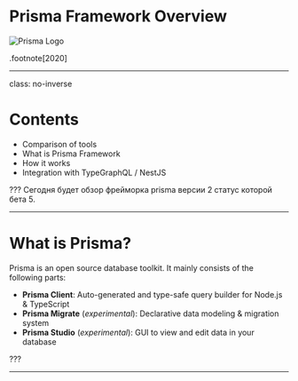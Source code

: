 <!-- class: center, middle, no-inverse -->

# Prisma Framework Overview

![Prisma Logo](https://cdn.worldvectorlogo.com/logos/prisma-2.svg)

.footnote[2020]

---

class: no-inverse

# Contents

-   Comparison of tools
-   What is Prisma Framework
-   How it works
-   Integration with TypeGraphQL / NestJS

???
Сегодня будет обзор фрейморка prisma версии 2 статус которой бета 5.

---

# What is Prisma?

Prisma is an open source database toolkit. It mainly consists of the following parts:

-   **Prisma Client**: Auto-generated and type-safe query builder for Node.js & TypeScript
-   **Prisma Migrate** (_experimental_): Declarative data modeling & migration system
-   **Prisma Studio** (_experimental_): GUI to view and edit data in your database

???

---
